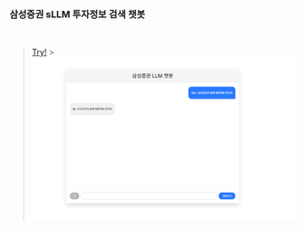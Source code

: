 <h3> 삼성증권 sLLM 투자정보 검색 챗봇 </h3>
<br>

> [Try!](https://samsung-chatbot2.vercel.app/) >
> <img src="./assets/samsungchatbot.png">
